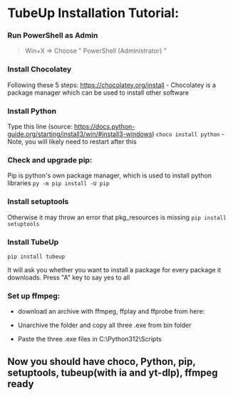 # TubeUp Installation Tutorial:

### Run PowerShell as Admin
> Win+X => Choose " PowerShell (Administrator) "

### Install Chocolatey
Following these 5 steps: https://chocolatey.org/install
	- Chocolatey is a package manager which can be used to install other software

### Install Python
Type this line (source: https://docs.python-guide.org/starting/install3/win/#install3-windows)
`choco install python`
	- Note, you will likely need to restart after this

### Check and upgrade pip:
Pip is python's own package manager, which is used to install python libraries
`py -m pip install -U pip`


### Install setuptools
Otherwise it may throw an error that pkg_resources is missing
`pip install setuptools`

### Install TubeUp
`pip install tubeup`

It will ask you whether you want to install a package for every package it downloads. Press "A" key to say yes to all


### Set up ffmpeg:
 * download an archive with ffmpeg, ffplay and ffprobe from here: 

 * Unarchive the folder and copy all three .exe from bin folder
 * Paste the three .exe files in C:\Python312\Scripts


## Now you should have choco, Python, pip, setuptools, tubeup(with ia and yt-dlp), ffmpeg ready
